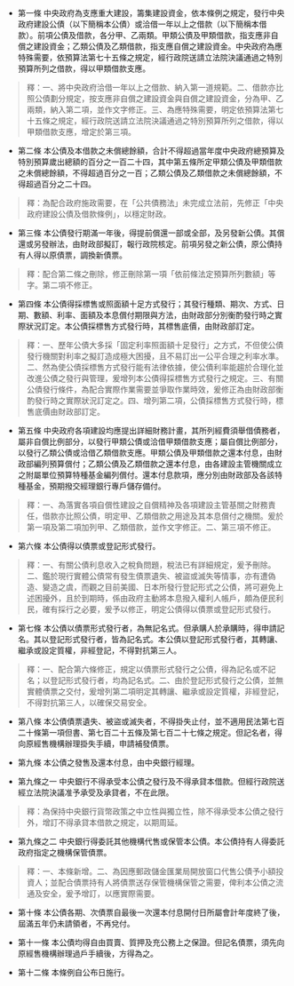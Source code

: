 * 第一條 中央政府為支應重大建設，籌集建設資金，依本條例之規定，發行中央政府建設公債（以下簡稱本公債）或洽借一年以上之借款（以下簡稱本借款）。前項公債及借款，各分甲、乙兩類。甲類公債及甲類借款，指支應非自償之建設資金；乙類公債及乙類借款，指支應自償之建設資金。中央政府為應特殊需要，依預算法第七十五條之規定，經行政院送請立法院決議通過之特別預算所列之借款，得以甲類借款支應。

> 釋：一、將中央政府洽借一年以上之借款、納入第一道規範。二、借款亦比照公債劃分規定，按支應非自償之建設資金與自償之建設資金，分為甲、乙兩類，納入第二項，並作文字修正。三、為應特殊需要，明定依預算法第七十五條之規定，經行政院送請立法院決議通過之特別預算所列之借款，得以甲類借款支應，增定於第三項。

* 第二條 本公債及本借款之未償總餘額，合計不得超過當年度中央政府總預算及特別預算歲出總額的百分之一百二十四，其中第五條所定甲類公債及甲類借款之未償總餘額，不得超過百分之一百；乙類公債及乙類借款之未償總餘額，不得超過百分之二十四。

> 釋：為配合政府施政需要，在「公共債務法」未完成立法前，先修正「中央政府建設公債及借款條例」，以穩定財政。

* 第三條 本公債發行期滿一年後，得提前償還一部或全部，及另發新公債。其償還或另發辦法，由財政部擬訂，報行政院核定。前項另發之新公債，原公債持有人得以原債票，調換新債票。

> 釋：配合第二條之刪除，修正刪除第一項「依前條法定預算所列數額」等字。第二項不修正。

* 第四條 本公債得採標售或照面額十足方式發行；其發行種類、期次、方式、日期、數額、利率、面額及本息償付期限與方法，由財政部分別衡酌發行時之實際狀況訂定。本公債採標售方式發行時，其標售底價，由財政部訂定。

> 釋：一、歷年公債大多採「固定利率照面額十足發行」之方式，不但使公債發行機關對利率之擬訂造成極大困擾，且不易訂出一公平合理之利率水準。二、然為使公債採標售方式發行能有法律依據，使公債利率能趨於合理化並改進公債之發行與管理，爰增列本公債得採標售方式發行之規定。三、有關公債發行條件，為配合實際作業需要並爭取作業時效，爰修正為由財政部衡酌發行時之實際狀況訂定之。四、增列第二項，公債採標售方式發行時，標售底價由財政部訂定。

* 第五條 中央政府各項建設均應提出詳細財務計畫，其所列經費須舉借債務者，屬非自償比例部分，以發行甲類公債或洽借甲類借款支應；屬自償比例部分，以發行乙類公債或洽借乙類借款支應。甲類公債及甲類借款之還本付息，由財政部編列預算償付；乙類公債及乙類借款之還本付息，由各建設主管機關成立之附屬單位預算特種基金編列償付。還本付息款項，應分別由財政部及各該特種基金，預期撥交經理銀行專戶儲存備付。

> 釋：一、為落實各項自償性建設之自償精神及各項建設主管基關之財務責任，借款亦比照公債，明定甲、乙類借款之用途及其本息償付之機關。爰於第一項及第二項加列甲、乙類借款，並作文字修正。二、第三項不修正。

* 第六條 本公債得以債票或登記形式發行。

> 釋：一、有關公債利息收入之稅負問題，稅法已有詳細規定，爰予刪除。二、鑑於現行實體公債常有發生債票遺失、被盜或滅失等情事，亦有遭偽造、變造之虞，而觀之目前美國、日本所發行登記形式之公債，將可避免上述困擾外，且於到期時，係由政府主動將本息撥入權利人帳戶，頗為便民利民，確有採行之必要，爰予以修正，明定公債得以債票或登記形式發行。

* 第七條 本公債以債票形式發行者，為無記名式。但承購人於承購時，得申請記名。其以登記形式發行者，皆為記名式。本公債以登記形式發行者，其轉讓、繼承或設定質權，非經登記，不得對抗第三人。

> 釋：一、配合第六條修正，規定以債票形式發行之公債，得為記名或不記名；以登記形式發行者，均為記名式。二、由於登記形式發行之公債，並無實體債票之交付，爰增列第二項明定其轉讓、繼承或設定質權，非經登記，不得對抗第三人，以確保交易安全。

* 第八條 本公債債票遺失、被盜或滅失者，不得掛失止付，並不適用民法第七百二十條第一項但書、第七百二十五條及第七百二十七條之規定。但記名者，得向原經售機構辦理掛失手續，申請補發債票。

* 第九條 本公債之發售及還本付息，由中央銀行經理。

* 第九條之一 中央銀行不得承受本公債之發行及不得承貸本借款。但經行政院送經立法院決議准予承受及承貸者，不在此限。

> 釋：為保持中央銀行貨幣政策之中立性與獨立性，除不得承受本公債之發行外，增訂不得承貸本借款之規定，以期周延。

* 第九條之二 中央銀行得委託其他機構代售或保管本公債。本公債持有人得委託政府指定之機構保管債票。

> 釋：一、本條新增。二、為因應郵政儲金匯業局開放窗口代售公債予小額投資人；並配合債票持有人將債票送存保管機構保管之需要，俾利本公債之流通及安全，爰予增訂，以應實際需要。

* 第十條 本公債各期、次債票自最後一次還本付息開付日所屬會計年度終了後，屆滿五年仍未請領者，不再兌付。

* 第十一條 本公債均得自由買賣、質押及充公務上之保證。但記名債票，須先向原經售機構辦理過戶手續後，方得為之。

* 第十二條 本條例自公布日施行。

